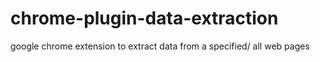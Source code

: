 # chrome-plugin-data-extraction
google chrome extension to extract data from a specified/ all web pages

